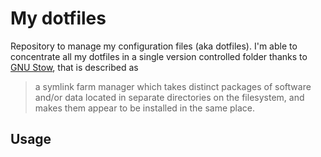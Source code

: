 # My dotfiles

Repository to manage my configuration files (aka dotfiles). I'm able to concentrate all my dotfiles in a single version controlled folder thanks to [GNU Stow](https://www.gnu.org/software/stow/), that is described as

> a symlink farm manager which takes distinct packages of software and/or data located in separate directories on the filesystem, and makes them appear to be installed in the same place.

## Usage
